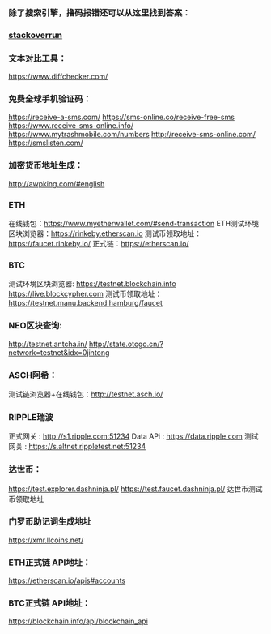 
### 除了搜索引擎，撸码报错还可以从这里找到答案：
### [stackoverrun](https://stackoverrun.com/)

### 文本对比工具：
https://www.diffchecker.com/

### 免费全球手机验证码：
https://receive-a-sms.com/
https://sms-online.co/receive-free-sms
https://www.receive-sms-online.info/
https://www.mytrashmobile.com/numbers
http://receive-sms-online.com/
https://smslisten.com/


### 加密货币地址生成：
http://awpking.com/#english

### ETH
在线钱包：https://www.myetherwallet.com/#send-transaction
ETH测试环境区块浏览器：https://rinkeby.etherscan.io
测试币领取地址：https://faucet.rinkeby.io/
正式链：https://etherscan.io/  

### BTC
测试环境区块浏览器:
https://testnet.blockchain.info
https://live.blockcypher.com
测试币领取地址：
https://testnet.manu.backend.hamburg/faucet

### NEO区块查询:
http://testnet.antcha.in/
http://state.otcgo.cn/?network=testnet&idx=0jintong


### ASCH阿希：
测试链浏览器+在线钱包：http://testnet.asch.io/



### RIPPLE瑞波
正式网关 : http://s1.ripple.com:51234
Data APi : https://data.ripple.com
测试网关 : https://s.altnet.rippletest.net:51234

### 达世币：
https://test.explorer.dashninja.pl/
https://test.faucet.dashninja.pl/ 达世币测试币领取地址

### 门罗币助记词生成地址
https://xmr.llcoins.net/ 

### ETH正式链 API地址：
https://etherscan.io/apis#accounts


### BTC正式链 API地址：
https://blockchain.info/api/blockchain_api